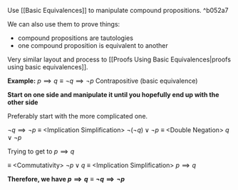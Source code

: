 Use [[Basic Equivalences]] to manipulate compound propositions.  ^b052a7

We can also use them to prove things:
- compound propositions are tautologies
- one compound proposition is equivalent to another

Very similar layout and process to [[Proofs Using Basic Equivalences|proofs using basic equivalences]].

**Example:**
$p\implies q \equiv \neg q\implies\neg p$
	Contrapositive (basic equivalence)

**Start on one side and manipulate it until you hopefully end up with the other side**

Preferably start with the more complicated one.

$\neg q\implies\neg p$ 
$\equiv$ \<Implication Simplification>
$\neg(\neg q)\vee\neg p$
$\equiv$ \<Double Negation>
$q\vee\neg p$

Trying to get to $p\implies q$

$\equiv$ \<Commutativity>
$\neg p \vee q$
$\equiv$ \<Implication Simplification>
$p\implies q$

**Therefore, we have $p\implies q\equiv\neg q\implies\neg p$**
